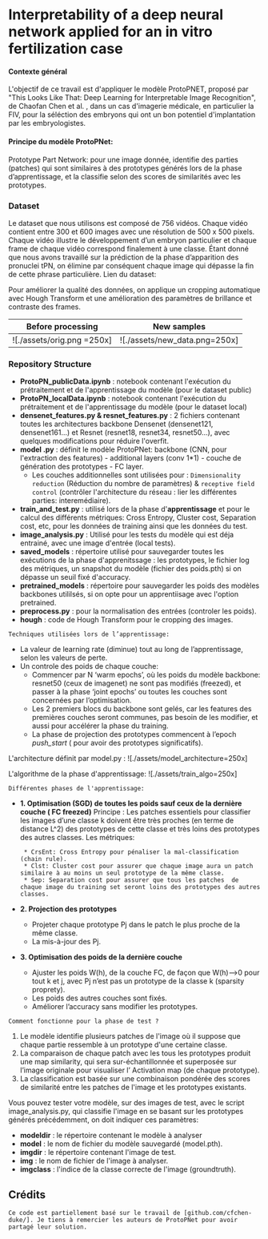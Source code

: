 # Interpretability of a deep neural network applied for an in vitro fertilization case

#### Contexte général
L'objectif de ce travail est d'appliquer le modèle ProtoPNET, proposé par "This Looks Like That: Deep Learning for Interpretable Image Recognition", de Chaofan Chen et al. , dans un cas  d'imagerie médicale, en particulier la FIV, pour la séléction des embryons qui ont un bon potentiel d'implantation par les embryologistes. 

#### Principe du modèle ProtoPNet:
Prototype Part Network: pour une image donnée, identifie des parties (patches) qui sont similaires à des prototypes générés lors de la phase d’apprentissage, et la classifie selon des scores de similarités avec les prototypes.

### Dataset
Le dataset que nous utilisons est composé de 756 vidéos. Chaque vidéo contient entre 300 et 600 images avec une résolution de 500 x 500 pixels. Chaque vidéo illustre le développement d’un embryon particulier et chaque frame de chaque vidéo correspond finalement à une classe. Étant donné que nous avons travaillé sur la prédiction de la phase d’apparition des pronuclei tPN, on élimine par conséquent chaque image qui dépasse la fin de cette phrase particulière.
Lien du dataset:

Pour améliorer la qualité des données, on applique un cropping automatique avec Hough Transform et une amélioration des paramètres de brillance et contraste des frames.

| Before processing | New samples  |
|---|---|
|![./assets/orig.png =250x]|![./assets/new_data.png=250x]|

### Repository Structure
* **ProtoPN_publicData.ipynb** : notebook contenant l'exécution du prétraitement et de l'apprentissage du modèle (pour le dataset public)
* **ProtoPN_localData.ipynb** : notebook contenant l'exécution du prétraitement et de l'apprentissage du modèle (pour le dataset local)
* **densenet_features.py & resnet_features.py** : 2 fichiers contenant toutes les architectures backbone Densenet (densenet121, densenet161...) et Resnet (resnet18, resnet34, resnet50...), avec quelques modifications pour réduire l'overfit.
* **model .py** : définit le modèle ProtoPNet: backbone (CNN, pour l'extraction des features) - additional layers (conv 1*1) - couche de génération des prototypes - FC layer.
    * Les couches additionnelles sont utilisées pour : `Dimensionality reduction` (Réduction du nombre de paramètres) & `receptive field control` (contrôler l'architecture du réseau : lier les différentes parties: interemédiaire).
* **train_and_test.py** : utilisé lors de la phase d'**apprentissage** et pour le calcul des différents métriques: Cross Entropy, Cluster cost, Separation cost, etc, pour les données de training ainsi que les données du test.
* **image_analysis.py** : Utilisé pour les tests du modèle qui est déja entrainé, avec une image d'entrée (local tests).
* **saved_models** : répertoire utilisé pour sauvegarder toutes les exécutions de la phase d'apprenitssage : les prototypes, le fichier log des métriques, un snapshot du modèle (fichier des poids.pth) si on dépasse un seuil fixé d'accuracy.
* **pretrained_models** : répertoire pour sauvegarder les poids des modèles backbones utililsés, si on opte pour un apprentiisage avec l'option pretrained.
* **preprocess.py** : pour la normalisation des entrées (controler les poids).
* **hough** : code de Hough Transform pour le cropping des images.

`Techniques utilisées lors de l’apprentissage:`
  * La valeur de learning rate (diminue) tout au long de l’apprentissage, selon les valeurs de perte.
  * Un controle des poids de chaque couche:
      * Commencer par N ‘warm epochs’, où les poids du modèle backbone: resnet50 (ceux de imagenet) ne sont pas modifiés (freezed), et passer à la phase ‘joint epochs’ ou toutes les couches sont concernées par l’optimisation.
      * Les 2 premiers blocs du backbone sont gelés, car les features des premières couches seront communes, pas besoin de les modifier, et aussi pour accélérer la phase du training.
      * La phase de projection des prototypes commencent à l’epoch _push_start_ ( pour avoir des prototypes significatifs).

L'architecture définit par model.py :
![./assets/model_architecture=250x]

L'algorithme de la phase d'apprentissage:
![./assets/train_algo=250x]

`Différentes phases de l'apprentissage:`
*  **1. Optimisation (SGD) de toutes les poids sauf ceux de la dernière couche ( FC freezed)**
Principe : Les patches essentiels pour classifier les images d’une classe k doivent être très proches (en terme de distance L^2) des prototypes de cette classe et très loins des prototypes des autres classes. Les métriques: 

        * CrsEnt: Cross Entropy pour pénaliser la mal-classification (chain rule).
        * Clst: Cluster cost pour assurer que chaque image aura un patch similaire à au moins un seul prototype de la même classe.
        * Sep: Separation cost pour assurer que tous les patches  de chaque image du training set seront loins des prototypes des autres classes.


*  **2. Projection des prototypes**
    * Projeter chaque prototype Pj dans le patch le plus proche de la même classe.
    * La mis-à-jour des Pj.
*  **3. Optimisation des poids de la dernière couche**
    * Ajuster les poids W(h), de la couche FC, de façon que W(h)-->0 pour tout k et j, avec Pj n’est pas un prototype de la classe k (sparsity proprety).
    * Les poids des autres couches sont fixés.
    * Améliorer l’accuracy sans modifier les prototypes.


`Comment fonctionne pour la phase de test ?`
1. Le modèle identifie plusieurs patches de l'image où il suppose que chaque partie ressemble à un prototype d'une certaine classe.
2. La comparaison de chaque patch avec les tous les prototypes produit une map similarity, qui sera sur-échantillonnée et superposée sur l’image originale pour visualiser l’ Activation map (de chaque prototype). 
3. La classification est basée sur une combinaison pondérée des scores de similarité entre les patches de l'image et les prototypes existants. 

Vous pouvez tester votre modèle, sur des images de test, avec le script image_analysis.py, qui classifie l'image en se basant sur les prototypes générés précédemment, on doit indiquer ces paramètres:
* **modeldir** : le répertoire contenant le modèle à analyser
* **model** : le nom de fichier du modèle sauvegardé (model.pth).
* **imgdir** : le répertoire contenant l'image de test.
* **img** : le nom de fichier de l'image à analyser.
* **imgclass** : l'indice de la classe correcte de l'image (groundtruth).

Crédits
-------
    Ce code est partiellement basé sur le travail de [github.com/cfchen-duke/]. Je tiens à remercier les auteurs de ProtoPNet pour avoir partagé leur solution.





